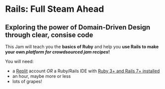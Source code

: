 # Rails: Full Steam Ahead
## Exploring the power of Domain-Driven Design through clear, consise code

This Jam will teach you the **basics of Ruby** and help you **use Rails to make your own *platform for crowdsourced jam recipes*!**

You will need:
- a [Replit](https://replit.com) account *OR* a Ruby/Rails IDE with [Ruby 3+ and Rails 7+ installed](https://guides.rubyonrails.org/getting_started.html#creating-a-new-rails-project-installing-rails)
- an hour, maybe more or less
- lots of grapes!
